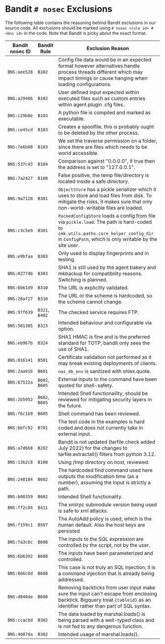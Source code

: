 # Bandit `# nosec` Exclusions

The following table contains the reasoning behind Bandit exclusions in our source code.
All exclusions should be marked using `# nosec <rule id> # <bns id>` in the code.
Note that Bandit is picky about the exact format.

| Bandit nosec ID | Bandit Rule | Exclusion Reason |
| --- | --- | --- |
| `BNS:aee528` | `B102` | Config file data would be in an expected format however alternatives handle process threads different which may impact timings or cause hanging when loading configurations. |
| `BNS:a29406` | `B102` | User defined input expected within executed files such as custom entries within agent plugin .cfg files. |
| `BNS:c29b0e` | `B103` | A python file is compiled and marked as executable. |
| `BNS:ce45cd` | `B103` | Creates a spoolfile, this is probably ought to be deleted by the other process. |
| `BNS:7e6b08` | `B103` | We set the traverse permission on a folder, since there are files which needs to be world accessible.|
| `BNS:537c43` | `B104` | Comparison against "0.0.0.0", if true then the address is set to "127.0.0.1". |
| `BNS:7a2427` | `B108` | False positive, the temp file/directory is located inside a safe directory. |
| `BNS:9a7128` | `B301` | `ObjectStore` has a pickle serializer which it uses to store and load files from disk. To mitigate the risks, it makes sure that only non-world-writable files are loaded. |
| `BNS:c3c5e9` | `B301` | `PackedConfigStore` loads a config from file via `pickle.load`. The path is hard-coded to `cmk.utils.paths.core_helper_config_dir` in `ConfigPath`, which is only writable by the site user. |
| `BNS:e9bfaa` | `B303` | Only used to display fingerprints and in testing. |
| `BNS:02774b` | `B303` | SHA1 is still used by the agent bakery and mkbackup for compatibility reasons. Switching is planned. |
| `BNS:6b61d9` | `B310` | The URL is explicitly validated. |
| `BNS:28af27` | `B310` | The URL or the scheme is hardcoded, so the scheme cannot change. |
| `BNS:97f639` | `B321`, `B402` | The checked service requires FTP. |
| `BNS:501305` | `B323` | Intended behaviour and configurable via option. |
| `BNS:eb967b` | `B324` | SHA1 HMAC is fine and is the preferred standard for TOTP, bandit only sees the use of SHA1. |
| `BNS:016141` | `B501` | Certificate validation not performed as it may break existing deployments of clients. |
| `BNS:2aa916` | `B601` | `nas_db_env` is sanitized with shlex.quote. |
| `BNS:67522a` | `B602`, `B605` | External inputs to the command have been quoted for shell-safety. |
| `BNS:2b5952` | `B602`, `B605` | Intended Shell functionaility, should be reviewed for mitigating security layers in the future. |
| `BNS:f6c1b9` | `B605` | Shell command has been reviewed. |
| `BNS:bbfc92` | `B701` | The test code in the examples is hard coded and does not currently take in external input. |
| `BNS:a7d6b8` | `B202` | Bandit is not updated (tarfile check added July 2022) for the changes to tarfile.extractall() filters from python 3.12. |
| `BNS:13b2c8` | `B108` | Using /tmp directory on host, reviewed. |
| `BNS:248184` | `B602` | The hardcoded find command used here outputs the modification time (as a number), assuming the input is strictly a path. |
| `BNS:b00359` | `B602` | Intended Shell functionality.|
| `BNS:ff2c84` | `B411` | The xmlrpc submodule version being used is safe to xml attacks. |
| `BNS:f159c1` | `B507` | The AutoAdd policy is used, which is the human default. Also the host keys are persisted |
| `BNS:fa3c6c` | `B608` | The inputs to the SQL expression are controlled by the script, not by the user. |
| `BNS:6b6392` | `B608` | The inputs have been parameterized and controlled. |
| `BNS:666c0d` | `B608` | This case is not truly an SQL injection; it is a command injection that is already being addressed. |
| `BNS:d840de` | `B608` | Removing backticks from user input make sure the input can't escape from enclosing backtick. Bigquery treat `{tableid}` as an identifier rather than part of SQL syntax. |
| `BNS:ccacbd` | `B302` | The data loaded by marshal.loads() is being parsed with a well-typed class and is not fed to any dangerous function. |
| `BNS:4607da` | `B302` | Intended usage of marshal.loads(). |
